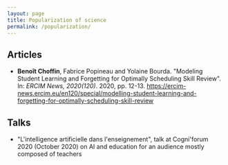 ```yaml
---
layout: page
title: Popularization of science
permalink: /popularization/
---
```


## Articles

* **Benoît Choffin**, Fabrice Popineau and Yolaine Bourda. "Modeling Student Learning and Forgetting for Optimally Scheduling Skill Review". In: *ERCIM News, 2020(120)*. 2020, pp. 12-13. <https://ercim-news.ercim.eu/en120/special/modelling-student-learning-and-forgetting-for-optimally-scheduling-skill-review>

## Talks

* "L'intelligence artificielle dans l'enseignement", talk at Cogni'forum 2020 (October 2020) on AI and education for an audience mostly composed of teachers